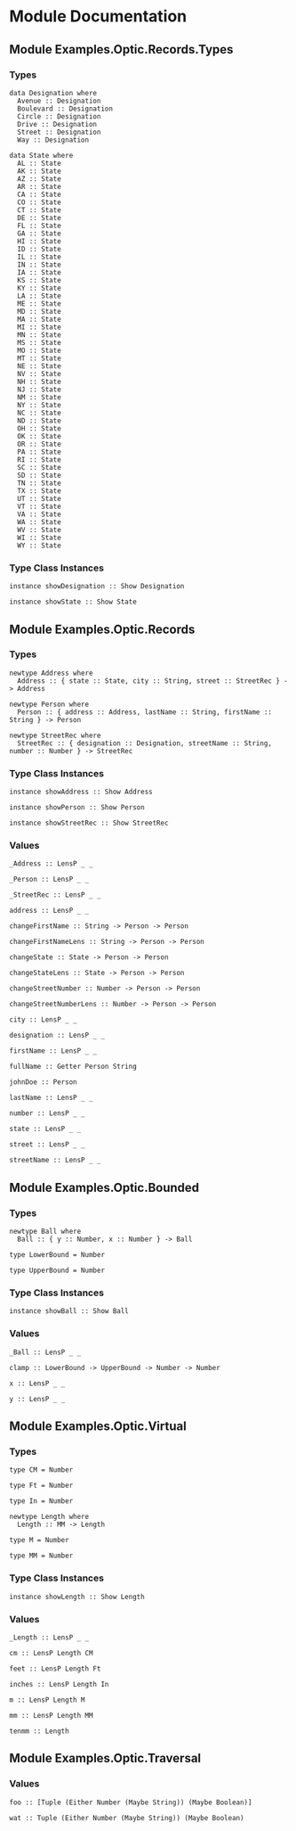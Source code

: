 # Module Documentation

## Module Examples.Optic.Records.Types

### Types

    data Designation where
      Avenue :: Designation
      Boulevard :: Designation
      Circle :: Designation
      Drive :: Designation
      Street :: Designation
      Way :: Designation

    data State where
      AL :: State
      AK :: State
      AZ :: State
      AR :: State
      CA :: State
      CO :: State
      CT :: State
      DE :: State
      FL :: State
      GA :: State
      HI :: State
      ID :: State
      IL :: State
      IN :: State
      IA :: State
      KS :: State
      KY :: State
      LA :: State
      ME :: State
      MD :: State
      MA :: State
      MI :: State
      MN :: State
      MS :: State
      MO :: State
      MT :: State
      NE :: State
      NV :: State
      NH :: State
      NJ :: State
      NM :: State
      NY :: State
      NC :: State
      ND :: State
      OH :: State
      OK :: State
      OR :: State
      PA :: State
      RI :: State
      SC :: State
      SD :: State
      TN :: State
      TX :: State
      UT :: State
      VT :: State
      VA :: State
      WA :: State
      WV :: State
      WI :: State
      WY :: State


### Type Class Instances

    instance showDesignation :: Show Designation

    instance showState :: Show State


## Module Examples.Optic.Records

### Types

    newtype Address where
      Address :: { state :: State, city :: String, street :: StreetRec } -> Address

    newtype Person where
      Person :: { address :: Address, lastName :: String, firstName :: String } -> Person

    newtype StreetRec where
      StreetRec :: { designation :: Designation, streetName :: String, number :: Number } -> StreetRec


### Type Class Instances

    instance showAddress :: Show Address

    instance showPerson :: Show Person

    instance showStreetRec :: Show StreetRec


### Values

    _Address :: LensP _ _

    _Person :: LensP _ _

    _StreetRec :: LensP _ _

    address :: LensP _ _

    changeFirstName :: String -> Person -> Person

    changeFirstNameLens :: String -> Person -> Person

    changeState :: State -> Person -> Person

    changeStateLens :: State -> Person -> Person

    changeStreetNumber :: Number -> Person -> Person

    changeStreetNumberLens :: Number -> Person -> Person

    city :: LensP _ _

    designation :: LensP _ _

    firstName :: LensP _ _

    fullName :: Getter Person String

    johnDoe :: Person

    lastName :: LensP _ _

    number :: LensP _ _

    state :: LensP _ _

    street :: LensP _ _

    streetName :: LensP _ _


## Module Examples.Optic.Bounded

### Types

    newtype Ball where
      Ball :: { y :: Number, x :: Number } -> Ball

    type LowerBound = Number

    type UpperBound = Number


### Type Class Instances

    instance showBall :: Show Ball


### Values

    _Ball :: LensP _ _

    clamp :: LowerBound -> UpperBound -> Number -> Number

    x :: LensP _ _

    y :: LensP _ _


## Module Examples.Optic.Virtual

### Types

    type CM = Number

    type Ft = Number

    type In = Number

    newtype Length where
      Length :: MM -> Length

    type M = Number

    type MM = Number


### Type Class Instances

    instance showLength :: Show Length


### Values

    _Length :: LensP _ _

    cm :: LensP Length CM

    feet :: LensP Length Ft

    inches :: LensP Length In

    m :: LensP Length M

    mm :: LensP Length MM

    tenmm :: Length


## Module Examples.Optic.Traversal

### Values

    foo :: [Tuple (Either Number (Maybe String)) (Maybe Boolean)]

    wat :: Tuple (Either Number (Maybe String)) (Maybe Boolean)



